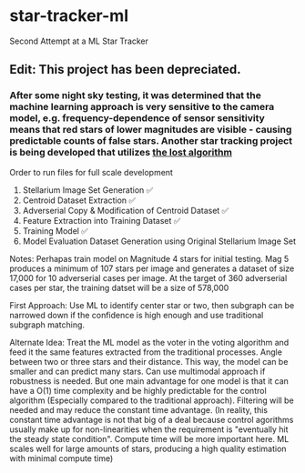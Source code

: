 # star-tracker-ml
Second Attempt at a ML Star Tracker

## Edit: This project has been depreciated. ##
### After some night sky testing, it was determined that the machine learning approach is very sensitive to the camera model, e.g. frequency-dependence of sensor sensitivity means that red stars of lower magnitudes are visible - causing predictable counts of false stars. Another star tracking project is being developed that utilizes [the lost algorithm](https://github.com/UWCubeSat/lost) ###

Order to run files for full scale development

1. Stellarium Image Set Generation ✅
2. Centroid Dataset Extraction ✅
3. Adverserial Copy & Modification of Centroid Dataset ✅
4. Feature Extraction into Training Dataset ✅
5. Training Model ✅
6. Model Evaluation Dataset Generation using Original Stellarium Image Set

Notes:
Perhapas train model on Magnitude 4 stars for initial testing. Mag 5 produces a minimum of 107 stars per image and generates a dataset of size 17,000 for 10 adverserial cases per image. At the target of 360 adverserial cases per star, the training datset will be a size of 578,000 

First Approach: Use ML to identify center star or two, then subgraph can be narrowed down if the confidence is high enough and use traditional subgraph matching. 

Alternate Idea: Treat the ML model as the voter in the voting algorithm and feed it the same features extracted from the traditional processes. Angle between two or three stars and their distance. This way, the model can be smaller and can predict many stars. Can use multimodal approach if robustness is needed. But one main advantage for one model is that it can have a O(1) time complexity and be highly predictable for the control algorithm (Especially compared to the traditional approach). Filtering will be needed and may reduce the constant time advantage. (In reality, this constant time advantage is not that big of a deal because control agorithms usually make up for non-linearities when the requirement is "eventually hit the steady state condition". Compute time will be more important here. ML scales well for large amounts of stars, producing a high quality estimation with minimal compute time)

